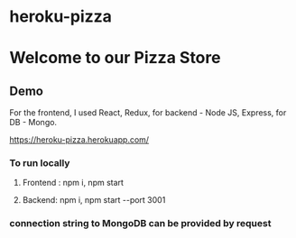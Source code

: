 
# heroku-pizza

# Welcome to our Pizza Store

## Demo

For the frontend, I used React, Redux, for backend - Node JS, Express, for DB - Mongo. 

https://heroku-pizza.herokuapp.com/

### To run locally

1. Frontend :
   npm i,
   npm start
  
2. Backend: 
   npm i,
   npm start --port 3001

   
### connection string to MongoDB can be provided by request
